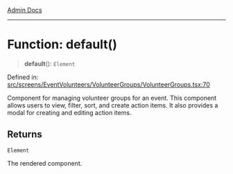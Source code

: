[Admin Docs](/)

***

# Function: default()

> **default**(): `Element`

Defined in: [src/screens/EventVolunteers/VolunteerGroups/VolunteerGroups.tsx:70](https://github.com/PalisadoesFoundation/talawa-admin/blob/main/src/screens/EventVolunteers/VolunteerGroups/VolunteerGroups.tsx#L70)

Component for managing volunteer groups for an event.
This component allows users to view, filter, sort, and create action items. It also provides a modal for creating and editing action items.

## Returns

`Element`

The rendered component.
